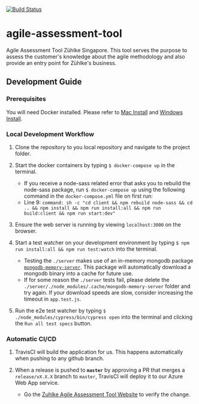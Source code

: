 [![Build Status](https://travis-ci.com/enpayne/agile-assessment-tool.svg?token=XM7zo21DjfuY5wpehaVz&branch=develop)](https://travis-ci.com/enpayne/agile-assessment-tool)

# agile-assessment-tool

Agile Assessment Tool Zühlke Singapore. This tool serves the purpose to assess the customer's knowledge
about the agile methodology and also provide an entry point for Zühlke's business.

## Development Guide

### Prerequisites

You will need Docker installed. Please refer to [Mac Install](https://docs.docker.com/docker-for-mac/install/) and [Windows Install](https://docs.docker.com/docker-for-windows/install/).

### Local Development Workflow

1. Clone the repository to you local repository and navigate to the project folder.

2. Start the docker containers by typing `$ docker-compose up` in the terminal.

   - If you receive a node-sass related error that asks you to rebuild the node-sass package, run `$ docker-compose up` using the following command in the `docker-compose.yml` file on first run:
   - Line 9: `command: sh -c "cd client && npm rebuild node-sass && cd .. && npm install && npm run install:all && npm run build:client && npm run start:dev"`

3. Ensure the web server is running by viewing `localhost:3000` on the browser.

4. Start a test watcher on your development environment by typing `$ npm run install:all && npm run test:watch` into the terminal.

   - Testing the `./server` makes use of an in-memory mongodb package [`mongodb-memory-server`](https://github.com/nodkz/mongodb-memory-server). This package will automatically download a mongodb binary into a cache for future use.
   - If for some reason the `./server` tests fail, please delete the `./server/./node_modules/.cache/mongodb-memory-server` folder and try again. If your download speeds are slow, consider increasing the timeout in `app.test.js`.

5. Run the e2e test watcher by typing `$ ./node_modules/cypress/bin/cypress open` into the terminal and clicking the `Run all test specs` button.

### Automatic CI/CD

1. TravisCI will build the application for us. This happens automatically when pushing to any github branch.

2. When a release is pushed to **`master`** by approving a PR that merges a `release/vX.X.X` branch to `master`, TravisCI will deploy it to our Azure Web App service.

   - Go the [Zuhlke Agile Assessment Tool Website](https://agileassessment-prod.azurewebsites.net) to verify the change.
